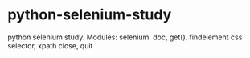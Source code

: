 # python-selenium-study
python selenium study. Modules: selenium. doc, get(), findelement css selector, xpath close, quit
